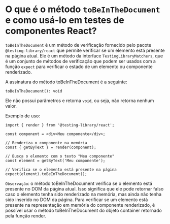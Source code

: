 # O que é o método `toBeInTheDocument` e como usá-lo em testes de componentes React?

`toBeInTheDocument` é um método de verificação fornecido pelo pacote `@testing-library/react` que permite verificar se um elemento está presente na página atual. Ele é um método da interface `TestingLibraryMatchers`, que é um conjunto de métodos de verificação que podem ser usados com a função `expect` para verificar o estado de um elemento ou componente renderizado.

A assinatura do método toBeInTheDocument é a seguinte:

```
toBeInTheDocument(): void
```

Ele não possui parâmetros e retorna `void`, ou seja, não retorna nenhum valor.

Exemplo de uso:

```
import { render } from '@testing-library/react';

const component = <div>Meu componente</div>;

// Renderiza o componente na memória
const { getByText } = render(component);

// Busca o elemento com o texto "Meu componente"
const element = getByText('Meu componente');

// Verifica se o elemento está presente na página
expect(element).toBeInTheDocument();
```

`Observação`: o método toBeInTheDocument verifica se o elemento está presente no DOM da página atual. Isso significa que ele pode retornar falso caso o elemento tenha sido renderizado na memória, mas ainda não tenha sido inserido no DOM da página. Para verificar se um elemento está presente na representação em memória do componente renderizado, é possível usar o método toBeInTheDocument do objeto container retornado pela função render.

